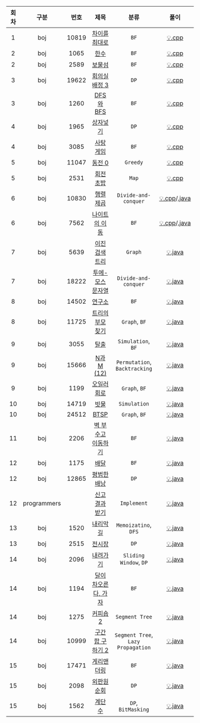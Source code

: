 | 회차 | 구분 | 번호 | 제목 | 분류 | 풀이 |
|:---:|:---:|:---:|:---:|:---:|:---:|
| 1 | boj | 10819 | [차이를 최대로](https://www.acmicpc.net/problem/10819) | `BF` | [💡.cpp](https://github.com/SSAFY-SEOUL/KimJeKwan/blob/master/boj/boj_10819.cpp) |
| 2 | boj | 1065 | [한수](https://www.acmicpc.net/problem/1065) | `BF` | [💡.cpp](https://github.com/SSAFY-SEOUL/KimJeKwan/blob/master/boj/boj_1065.cpp) |
| 2 | boj | 2589 | [보물섬](https://www.acmicpc.net/problem/2589) | `BF` | [💡.cpp](https://github.com/SSAFY-SEOUL/KimJeKwan/blob/master/boj/boj_2589.cpp) |
| 3 | boj | 19622 | [회의실 배정 3](https://www.acmicpc.net/problem/19622) | `DP` | [💡.cpp](https://github.com/SSAFY-SEOUL/KimJeKwan/blob/master/boj/boj_19622.cpp) |
| 3 | boj | 1260 | [DFS와 BFS](https://www.acmicpc.net/problem/1260) | `BF` | [💡.cpp](https://github.com/SSAFY-SEOUL/KimJeKwan/blob/master/boj/boj_1260.cpp) |
| 4 | boj | 1965 | [상자넣기](https://www.acmicpc.net/problem/1965) | `DP` | [💡.cpp](https://github.com/SSAFY-SEOUL/KimJeKwan/blob/master/boj/boj_1965.cpp) |
| 4 | boj | 3085 | [사탕 게임](https://www.acmicpc.net/problem/3085) | `BF` | [💡.cpp](https://github.com/SSAFY-SEOUL/KimJeKwan/blob/master/boj/boj_3085.cpp) |
| 5 | boj | 11047 | [동전 0](https://www.acmicpc.net/problem/11047) | `Greedy` | [💡.cpp](https://github.com/SSAFY-SEOUL/KimJeKwan/blob/master/boj/boj_11047.cpp) |
| 5 | boj | 2531 | [회전 초밥](https://www.acmicpc.net/problem/2531) | `Map` | [💡.cpp](https://github.com/SSAFY-SEOUL/KimJeKwan/blob/master/boj/boj_2531.cpp) |
| 6 | boj | 10830 | [행렬 제곱](https://www.acmicpc.net/problem/10830) | `Divide-and-conquer` | [💡.cpp](https://github.com/SSAFY-SEOUL/KimJeKwan/blob/master/boj/boj_10830.cpp)/[.java](https://github.com/SSAFY-SEOUL/KimJeKwan/blob/master/boj/boj_10830.java) |
| 6 | boj | 7562 | [나이트의 이동](https://www.acmicpc.net/problem/7562) | `BF` | [💡.cpp](https://github.com/SSAFY-SEOUL/KimJeKwan/blob/master/boj/boj_7562.cpp)/[.java](https://github.com/SSAFY-SEOUL/KimJeKwan/blob/master/boj/boj_7562.java) |
| 7 | boj | 5639 | [이진 검색 트리](https://www.acmicpc.net/problem/5639) | `Graph` | [💡.java](https://github.com/SSAFY-SEOUL/KimJeKwan/blob/master/boj/boj_5639.java) |
| 7 | boj | 18222 | [투에-모스 문자열](https://www.acmicpc.net/problem/18222) | `Divide-and-conquer` | [💡.java](https://github.com/SSAFY-SEOUL/KimJeKwan/blob/master/boj/boj_18222.java) |
| 8 | boj | 14502 | [연구소](https://www.acmicpc.net/problem/14502) | `BF` | [💡.java](https://github.com/SSAFY-SEOUL/KimJeKwan/blob/master/boj/boj_14502.java) |
| 8 | boj | 11725 | [트리의 부모 찾기](https://www.acmicpc.net/problem/11725) | `Graph`, `BF` | [💡.java](https://github.com/SSAFY-SEOUL/KimJeKwan/blob/master/boj/boj_11725.java) |
| 9 | boj | 3055 | [탈출](https://www.acmicpc.net/problem/3055) | `Simulation`, `BF` | [💡.java](https://github.com/SSAFY-SEOUL/KimJeKwan/blob/master/boj/boj_3055.java) |
| 9 | boj | 15666 | [N과 M (12)](https://www.acmicpc.net/problem/15666) | `Permutation`, `Backtracking` | [💡.java](https://github.com/SSAFY-SEOUL/KimJeKwan/blob/master/boj/boj_15666.java) |
| 9 | boj | 1199 | [오일러 회로](https://www.acmicpc.net/problem/1199) | `Graph`, `BF` | [💡.java](https://github.com/SSAFY-SEOUL/KimJeKwan/blob/master/boj/boj_1199.java) |
| 10 | boj | 14719 | [빗물](https://www.acmicpc.net/problem/14719) | `Simulation` | [💡.java](https://github.com/SSAFY-SEOUL/KimJeKwan/blob/master/boj/boj_14719.java) |
| 10 | boj | 24512 | [BTSP](https://www.acmicpc.net/problem/24512) | `Graph`, `BF` | [💡.java](https://github.com/SSAFY-SEOUL/KimJeKwan/blob/master/boj/boj_24512.java) |
| 11 | boj | 2206 | [벽 부수고 이동하기](https://www.acmicpc.net/problem/2206) | `BF` | [💡.java](https://github.com/SSAFY-SEOUL/KimJeKwan/blob/master/boj/boj_2206.java) |
| 12 | boj | 1175 | [배달](https://www.acmicpc.net/problem/1175) | `BF` | [💡.java](https://github.com/SSAFY-SEOUL/KimJeKwan/blob/master/boj/boj_1175.java) |
| 12 | boj | 12865 | [평범한 배낭](https://www.acmicpc.net/problem/12865) | `DP` | [💡.java](https://github.com/SSAFY-SEOUL/KimJeKwan/blob/master/boj/boj_12865.java) |
| 12 | programmers | | [신고 결과 받기](https://programmers.co.kr/learn/courses/30/lessons/92334) | `Implement` | [💡.java](https://github.com/SSAFY-SEOUL/KimJeKwan/blob/master/programmers/programmers_신고결과받기.java) |
| 13 | boj | 1520 | [내리막 길](https://www.acmicpc.net/problem/1520) | `Memoizatino`, `DFS` | [💡.java](https://github.com/SSAFY-SEOUL/KimJeKwan/blob/master/boj/boj_1520.java) |
| 13 | boj | 2515 | [전시장](https://www.acmicpc.net/problem/2515) | `DP` | [💡.java](https://github.com/SSAFY-SEOUL/KimJeKwan/blob/master/boj/boj_2515.java) |
| 14 | boj | 2096 | [내려가기](https://www.acmicpc.net/problem/2096) | `Sliding Window`, `DP` | [💡.java](https://github.com/SSAFY-SEOUL/KimJeKwan/blob/master/boj/boj_2096.java) |
| 14 | boj | 1194 | [달이 차오른다, 가자](https://www.acmicpc.net/problem/1194) | `BF` | [💡.java](https://github.com/SSAFY-SEOUL/KimJeKwan/blob/master/boj/boj_1194.java) |
| 14 | boj | 1275 | [커피숍2](https://www.acmicpc.net/problem/1275) | `Segment Tree` | [💡.java](https://github.com/SSAFY-SEOUL/KimJeKwan/blob/master/boj/boj_1275.java) |
| 14 | boj | 10999 | [구간 합 구하기 2](https://www.acmicpc.net/problem/10999) | `Segment Tree`, `Lazy Propagation` | [💡.java](https://github.com/SSAFY-SEOUL/KimJeKwan/blob/master/boj/boj_10999.java) |
| 15 | boj | 17471 | [게리맨더링](https://www.acmicpc.net/problem/17471) | `BF` | [💡.java](https://github.com/SSAFY-SEOUL/KimJeKwan/blob/master/boj/boj_17471.java) |
| 15 | boj | 2098 | [외판원 순회](https://www.acmicpc.net/problem/2098) | `DP` | [💡.java](https://github.com/SSAFY-SEOUL/KimJeKwan/blob/master/boj/boj_2098.java) |
| 15 | boj | 1562 | [계단 수](https://www.acmicpc.net/problem/1562) | `DP`, `BitMasking` | [💡.java](https://github.com/SSAFY-SEOUL/KimJeKwan/blob/master/boj/boj_1562.java) |
